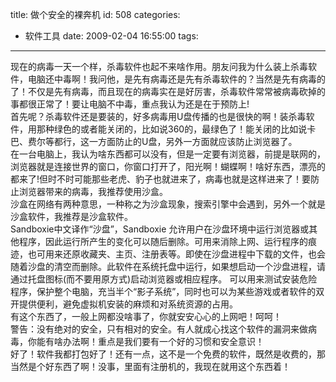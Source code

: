 title: 做个安全的裸奔机
id: 508
categories:
  - 软件工具
date: 2009-02-04 16:55:00
tags:
---

现在的病毒一天一个样，杀毒软件也起不来啥作用。朋友问我为什么装上杀毒软件，电脑还中毒啊！我问他，是先有病毒还是先有杀毒软件的？当然是先有病毒的了！不仅是先有病毒，而且现在的病毒实在是好厉害，杀毒软件常常被病毒砍掉的事都很正常了！要让电脑不中毒，重点我认为还是在于预防上!
</br> 首先呢？杀毒软件还是要装的，好多病毒用U盘传播的也是很快的啊！装杀毒软件，用那种绿色的或者能关闭的，比如说360的，最绿色了！能关闭的比如说卡巴、费尔等都行，这一方面防止的U盘，另外一方面就应该防止浏览器了。
</br> 在一台电脑上，我认为啥东西都可以没有，但是一定要有浏览器，前提是联网的，浏览器就是连接世界的窗口，你窗口打开了，阳光啊！蝴蝶啊！啥好东西，漂亮的都来了!但时不时可能那些老虎、豹子也就进来了，病毒也就是这样进来了！要防止浏览器带来的病毒，我推荐使用沙盒。
</br> 沙盒在网络有两种意思，一种称之为沙盒现象，搜索引擎中会遇到，另外一个就是沙盒软件，我推荐是沙盒软件。
</br> Sandboxie中文译作“沙盘”，Sandboxie 允许用户在沙盘环境中运行浏览器或其他程序，因此运行所产生的变化可以随后删除。可用来消除上网、运行程序的痕迹，也可用来还原收藏夹、主页、注册表等。即使在沙盘进程中下载的文件，也会随着沙盘的清空而删除。此软件在系统托盘中运行，如果想启动一个沙盘进程，请通过托盘图标(而不要用原方式)启动浏览器或相应程序。 可以用来测试安装危险程序，保护整个电脑，充当半个“影子系统”，同时也可以为某些游戏或者软件的双开提供便利，避免虚拟机安装的麻烦和对系统资源的占用。
</br> 有这个东西了，一般上网都没啥事了，你就安安心心的上网吧！呵呵！
</br> 警告：没有绝对的安全，只有相对的安全。有人就成心找这个软件的漏洞来做病毒，你能有啥办法啊！重点是我们要有一个好的习惯和安全意识！
</br> 好了！软件我都打包好了！还有一点，这不是一个免费的软件，既然是收费的，那当然是个好东西了啊！没事，里面有注册机的，我现在就用这个东西着！
</br>